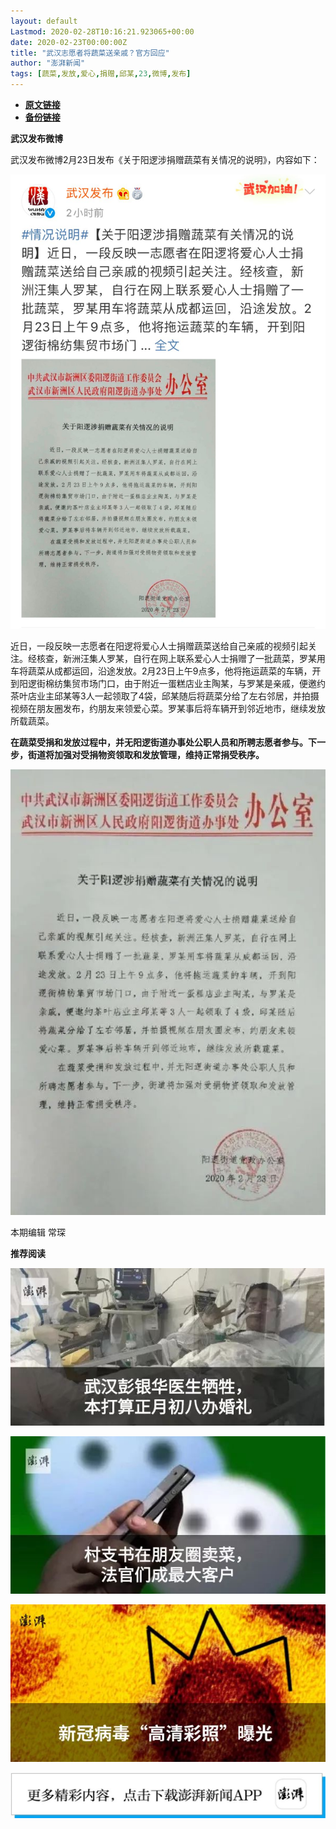 ```yaml
---
layout: default
Lastmod: 2020-02-28T10:16:21.923065+00:00
date: 2020-02-23T00:00:00Z
title: "武汉志愿者将蔬菜送亲戚？官方回应"
author: "澎湃新闻"
tags: [蔬菜,发放,爱心,捐赠,邱某,23,微博,发布]
---
```


* [**原文链接**](https://mp.weixin.qq.com/s/Nom0ygxscO1RymYmg5T63A)
* [**备份链接**](http://archive.today/IQeZY)


**武汉发布微博**

  
武汉发布微博2月23日发布《关于阳逻涉捐赠蔬菜有关情况的说明》，内容如下：

  

![](/images/post/e84741537886ab3a3446fa17bf6d0b44.jpg)

  
近日，一段反映一志愿者在阳逻将爱心人士捐赠蔬菜送给自己亲戚的视频引起关注。经核查，新洲汪集人罗某，自行在网上联系爱心人士捐赠了一批蔬菜，罗某用车将蔬菜从成都运回，沿途发放。2月23日上午9点多，他将拖运蔬菜的车辆，开到阳逻街棉纺集贸市场门口，由于附近一蛋糕店业主陶某，与罗某是亲戚，便邀约茶叶店业主邱某等3人一起领取了4袋，邱某随后将蔬菜分给了左右邻居，并拍摄视频在朋友圈发布，约朋友来领爱心菜。罗某事后将车辆开到邻近地市，继续发放所载蔬菜。

  
**在蔬菜受捐和发放过程中，并无阳逻街道办事处公职人员和所聘志愿者参与。下一步，街道将加强对受捐物资领取和发放管理，维持正常捐受秩序。**

  

![](/images/post/e04b01c2f6aaa8b782c37948acd586eb.jpg)

  

本期编辑 常琛  

  

**推荐阅读**

  

[![](/images/post/12e0d94be82829ed4f958ea785fc7b62.jpg)](http://mp.weixin.qq.com/s?__biz=MjM5MzI5NTU3MQ==&mid=2651587716&idx=1&sn=9cf340714786ffd74330418b03bccf7c&chksm=bd6199388a16102e76351195f852c7325de5e1620da5882bd04ccd1ff7d24b0b5dff09895509&scene=21#wechat_redirect)

[![](/images/post/b7a1607b1b9dd9e435b97383f11e4fdb.jpg)](http://mp.weixin.qq.com/s?__biz=MjM5MzI5NTU3MQ==&mid=2651587171&idx=1&sn=8aae24846a49ce902e6c154354f8d8ec&chksm=bd619fdf8a1616c944b7af5c259ccdede7203b086feaaf72a3deb060cebf529ed9de32c73e10&scene=21#wechat_redirect)  

[![](/images/post/4cf9a1212024fe7a1e31de8df61dab7e.jpg)](http://mp.weixin.qq.com/s?__biz=MjM5MzI5NTU3MQ==&mid=2651584391&idx=1&sn=f8165806546650b36b3d5b4f6e0519b4&chksm=bd666a3b8a11e32dad3e267ab8ad644f242879ceaf5bbd7a9b13fbaaa67499bf8f545982b991&scene=21#wechat_redirect)

[![](/images/post/faa036129172f4ba4cb775ad946d1eff.jpg)](https://a.app.qq.com/o/simple.jsp?pkgname=com.wondertek.paper)

